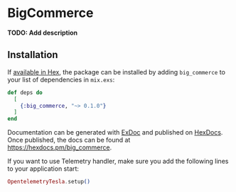 # BigCommerce

**TODO: Add description**

## Installation

If [available in Hex](https://hex.pm/docs/publish), the package can be installed
by adding `big_commerce` to your list of dependencies in `mix.exs`:

```elixir
def deps do
  [
    {:big_commerce, "~> 0.1.0"}
  ]
end
```

Documentation can be generated with [ExDoc](https://github.com/elixir-lang/ex_doc)
and published on [HexDocs](https://hexdocs.pm). Once published, the docs can
be found at <https://hexdocs.pm/big_commerce>.

If you want to use Telemetry handler, make sure you add the following lines to your application start:

```elixir
OpentelemetryTesla.setup()
```
